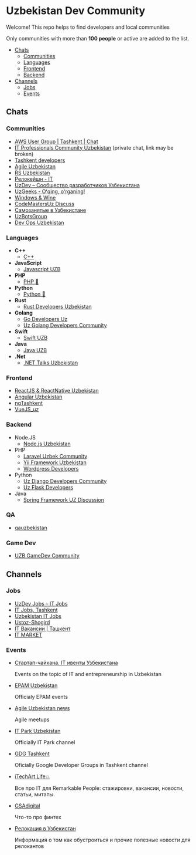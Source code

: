 # Uzbekistan Dev Community

Welcome! This repo helps to find developers and local communities

Only communities with more than **100 people** or active are added to the list.

- [Chats](#chats)
  - [Communities](#communities)
  - [Languages](#languages)
  - [Frontend](#frontend)
  - [Backend](#backend)
- [Channels](#channels)
  - [Jobs](#jobs)
  - [Events](#events)

## Chats

### Communities

- [AWS User Group | Tashkent | Chat](https://t.me/AWSUserGroup)
- [IT Professionals Community Uzbekistan](https://t.me/+XAwLg0G2nH00OWIy) (private chat, link may be broken)
- [Tashkent developers](https://t.me/tasdev)
- [Agile Uzbekistan](https://t.me/AgileUzbekistanCom)
- [RS Uzbekistan](https://t.me/rolling_chat_uz)
- [Релокейшн - IT](https://t.me/relocationuzit)
- [UzDev – Сообщество разработчиков Узбекистана](https://t.me/UzDevUzGroup)
- [UzGeeks - Oʻqing, oʻrganing!](https://t.me/UzGeeksGroup)
- [Windows & Wine](https://t.me/xinuxuz/180916)
- [CodeMastersUz Discuss](https://t.me/codemastersuz_discuss)
- [Самозанятые в Узбекистане](https://t.me/self_employment_uz)
- [UzBotsGroup](https://t.me/UzBotsGroup)
- [Dev Ops Uzbekistan](https://t.me/devopsuzb)


### Languages

- **C++**
  - [C++](https://t.me/cppuz)
- **JavaScript**
  - [Javascript UZB](https://t.me/uz_js)
- **PHP**
  - [PHP 🐘](https://t.me/php_uz)
- **Python**
  - [Python 🐍](https://t.me/python_uz)
- **Rust**
  - [Rust Developers Uzbekistan](https://t.me/rustlanguz)
- **Golang**
  - [Go Developers Uz](https://t.me/golangdevs_community)
  - [Uz Golang Developers Community](https://t.me/golanguzb)
- **Swift**
  - [Swift UZB](https://t.me/swift_uzb)
- **Java**
  - [Java UZB](https://t.me/Java_UZB)
- **.Net**
  - [.NET Talks Uzbekistan](https://t.me/net_talks_uz)

### Frontend

- [ReactJS & ReactNative Uzbekistan](https://t.me/react_uz)
- [Angular Uzbekistan](https://t.me/angular_uz)
- [ngTashkent](https://t.me/ngTashkent)
- [VueJS_uz](https://t.me/vuejs_uz)

### Backend

- Node.JS
  - [Node.js Uzbekistan](https://t.me/nodejs_uz)
- PHP
  - [Laravel Uzbek Community](https://t.me/laravel_uz)
  - [Yii Framework Uzbekistan](https://t.me/yiiframework_uz)
  - [Wordpress Developers](https://t.me/wordpress_developers)
- Python
  - [Uz Django Developers Community](https://t.me/djangouzb)
  - [Uz Flask Developers](https://t.me/flaskuzb)
- Java
  - [Spring Framework UZ Discussion](https://t.me/spring_boot_mvc_uz)
  
### QA
- [qauzbekistan](https://t.me/qauzbekistan)

### Game Dev
- [UZB GameDev Community](https://t.me/uzbgamedev)

## Channels

### Jobs

- [UzDev Jobs – IT Jobs](https://t.me/uzdev_jobs)
- [IT Jobs, Tashkent](https://t.me/itjobstashkent)
- [Uzbekistan IT Jobs](https://t.me/ITjobs_Uzbekistan)
- [Ustoz-Shogird](https://t.me/UstozShogird)
- [IT Вакансии | Ташкент](https://t.me/ITworksUz)
- [IT MARKET](https://t.me/itmarket_uz)

### Events

- [Стартап-чайхана. IT ивенты Узбекистана](https://t.me/startup_choyhona)

  Events on the topic of IT and entrepreneurship in Uzbekistan

- [EPAM Uzbekistan](https://t.me/epam_uzbekistan)

  Officialy EPAM events

- [Agile Uzbekistan news](https://t.me/Agile_Uzbekistan)

  Agile meetups
  
- [IT Park Uzbekistan](https://t.me/itpark_uz)
  
  Officially IT Park channel
  
- [GDG Tashkent](https://t.me/gdgtashkent)
  
  Oficially Google Developer Groups in Tashkent channel

- [iTechArt Life💥](https://t.me/itechart_life)

  Все про IT для Remarkable People: стажировки, вакансии, новости, статьи, митапы.
  
- [GSAdigital](https://t.me/gsadigital)
  
  Что-то про финтех
  
- [Релокация в Узбекистан](https://t.me/relocationuz)

  Информация о том как обустроиться и прочие полезные новости для релокантов
